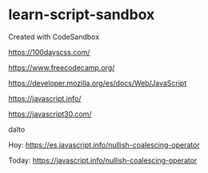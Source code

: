 # learn-script-sandbox

Created with CodeSandbox

https://100dayscss.com/

https://www.freecodecamp.org/

https://developer.mozilla.org/es/docs/Web/JavaScript

https://javascript.info/

https://javascript30.com/

dalto

Hoy: https://es.javascript.info/nullish-coalescing-operator

Today: https://javascript.info/nullish-coalescing-operator
